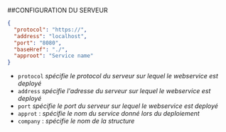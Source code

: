 ##CONFIGURATION DU SERVEUR

```json
{
  "protocol": "https://",
  "address": "localhost",
  "port": "8080",
  "baseHref": "./",
  "approot": "Service name"
}
```

- `protocol` *spécifie le protocol du serveur sur lequel le webservice est deployé*
- `address` *spécifie l'adresse du serveur sur lequel le webservice est deployé*
- `port` *spécifie le port du serveur sur lequel le webservice est deployé*
- `approt` : *spécifie le nom du service donné lors du deploiement*
- `company` : *spécifie le nom de la structure*

